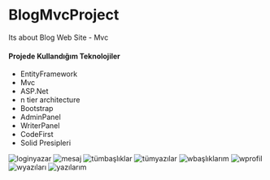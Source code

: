 # BlogMvcProject

Its about Blog Web Site - Mvc

#### Projede Kullandığım Teknolojiler 
- EntityFramework 
- Mvc 
- ASP.Net 
- n tier architecture 
- Bootstrap 
- AdminPanel 
- WriterPanel 
- CodeFirst 
- Solid Presipleri


![loginyazar](https://user-images.githubusercontent.com/63001162/149665872-755a3621-127b-4b80-a197-901b251b212b.PNG)
![mesaj](https://user-images.githubusercontent.com/63001162/149665874-4e2486c0-4d59-49d6-9185-c75f5929e9bb.PNG)
![tümbaşlıklar](https://user-images.githubusercontent.com/63001162/149665875-2e86080b-3220-4b5b-b655-168c776aadf7.PNG)
![tümyazılar](https://user-images.githubusercontent.com/63001162/149665876-7ab2fa23-bef2-43cd-8c23-a4797c2b511e.PNG)
![wbaşlıklarım](https://user-images.githubusercontent.com/63001162/149665877-e37be20c-5d55-478c-bb3d-771b42d0eba2.PNG)
![wprofil](https://user-images.githubusercontent.com/63001162/149665878-63603ffb-38cb-439c-be51-def3d908d0f1.PNG)
![wyazıları](https://user-images.githubusercontent.com/63001162/149665879-8f9aea08-a2e7-4782-b95c-669b23034670.PNG)
![yazılarım](https://user-images.githubusercontent.com/63001162/149665880-1562171f-e885-4c88-8191-d78b1bb81246.PNG)

